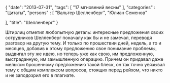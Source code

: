 {
   "date": "2013-07-31",
   "tags": [
      "17 мгновений весны"
   ],
   "categories" : "Цитаты",
   "persons" : [
      "Вальтер Шелленберг",
      "Юлиан Семенов"
   
   ],
   "title": "Шелленберг"
}

Штирлиц отметил любопытную деталь: интересные предложения своих сотрудников Шелленберг поначалу как бы и не замечал, переводя разговор на другую тему. И только по прошествии дней, недель, а то и месяцев, добавив к этому предложению свое понимание проблемы, выдвигал эту же идею, но теперь уже как свою, им предложенную, выстраданную, им замышленную операцию. Причем он придавал даже мельком брошенному предложению такой блеск, он так точно увязывал тему с общим комплексом вопросов, стоящих перед рейхом, что никто и не заподозрил его в плагиате.
